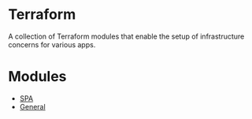 # Terraform
A collection of Terraform modules that enable the setup of infrastructure concerns for various apps.

# Modules
- [SPA](/spa/README.md)
- [General](/general/README.md)

